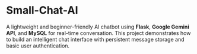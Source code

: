# Small-Chat-AI
A lightweight and beginner-friendly AI chatbot using **Flask**, **Google Gemini API**, and **MySQL** for real-time conversation.   This project demonstrates how to build an intelligent chat interface with persistent message storage and basic user authentication.
